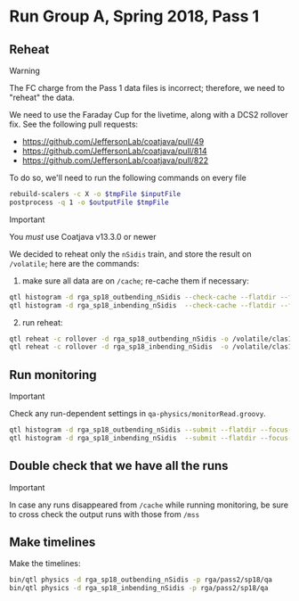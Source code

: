 # Run Group A, Spring 2018, Pass 1

## Reheat

> [!WARNING]
> The FC charge from the Pass 1 data files is incorrect; therefore, we need to "reheat" the data.

We need to use the Faraday Cup for the livetime, along with a DCS2 rollover fix. See the following pull requests:
- https://github.com/JeffersonLab/coatjava/pull/49
- https://github.com/JeffersonLab/coatjava/pull/814
- https://github.com/JeffersonLab/coatjava/pull/822

To do so, we'll need to run the following commands on every file
```bash
rebuild-scalers -c X -o $tmpFile $inputFile
postprocess -q 1 -o $outputFile $tmpFile
```

> [!IMPORTANT]
> You _must_ use Coatjava v13.3.0 or newer

We decided to reheat only the `nSidis` train, and store the result on `/volatile`; here are the commands:

1. make sure all data are on `/cache`; re-cache them if necessary:
```bash
qtl histogram -d rga_sp18_outbending_nSidis --check-cache --flatdir --focus-physics /cache/clas12/rg-a/production/recon/spring2018/10.59gev/torus+1/pass1/dst/train/nSidis
qtl histogram -d rga_sp18_inbending_nSidis  --check-cache --flatdir --focus-physics /cache/clas12/rg-a/production/recon/spring2018/10.59gev/torus-1/pass1/dst/train/nSidis
```

2. run reheat:
```bash
qtl reheat -c rollover -d rga_sp18_outbending_nSidis -o /volatile/clas12/users/$LOGNAME/reheat/rga_sp18_outbending_nSidis -i /cache/clas12/rg-a/production/recon/spring2018/10.59gev/torus+1/pass1/dst/train/nSidis
qtl reheat -c rollover -d rga_sp18_inbending_nSidis  -o /volatile/clas12/users/$LOGNAME/reheat/rga_sp18_inbending_nSidis  -i /cache/clas12/rg-a/production/recon/spring2018/10.59gev/torus-1/pass1/dst/train/nSidis
```

## Run monitoring

> [!IMPORTANT]
> Check any run-dependent settings in `qa-physics/monitorRead.groovy`.

```bash
qtl histogram -d rga_sp18_outbending_nSidis --submit --flatdir --focus-physics /volatile/clas12/users/$LOGNAME/reheat/rga_sp18_outbending_nSidis
qtl histogram -d rga_sp18_inbending_nSidis  --submit --flatdir --focus-physics /volatile/clas12/users/$LOGNAME/reheat/rga_sp18_inbending_nSidis
```

## Double check that we have all the runs

> [!IMPORTANT]
> In case any runs disappeared from `/cache` while running monitoring, be sure to cross check the output
> runs with those from `/mss`

## Make timelines

Make the timelines:
```bash
bin/qtl physics -d rga_sp18_outbending_nSidis -p rga/pass2/sp18/qa
bin/qtl physics -d rga_sp18_inbending_nSidis -p rga/pass2/sp18/qa
```
